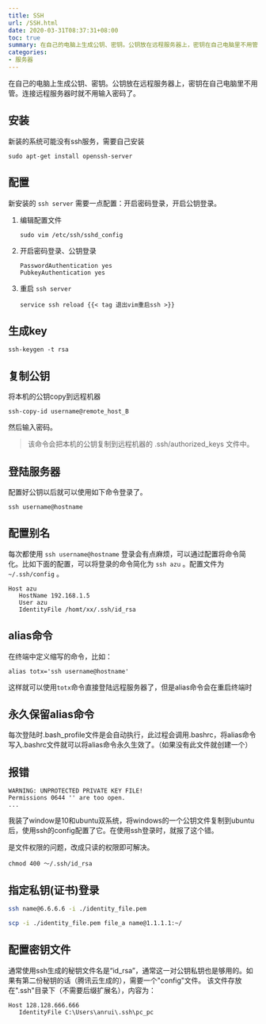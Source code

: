 ```yaml
---
title: SSH
url: /SSH.html
date: 2020-03-31T08:37:31+08:00
toc: true
summary: 在自己的电脑上生成公钥、密钥。公钥放在远程服务器上，密钥在自己电脑里不用管。连接远程服务器时就不用输入密码了。
categories:
- 服务器
---
```


在自己的电脑上生成公钥、密钥。公钥放在远程服务器上，密钥在自己电脑里不用管。连接远程服务器时就不用输入密码了。

## 安装

新装的系统可能没有ssh服务，需要自己安装
```
sudo apt-get install openssh-server
```

## 配置

新安装的 `ssh server` 需要一点配置：开启密码登录，开启公钥登录。
1. 编辑配置文件
    ```
    sudo vim /etc/ssh/sshd_config
    ```
2. 开启密码登录、公钥登录
    ```
    PasswordAuthentication yes
    PubkeyAuthentication yes
    ```
3. 重启 `ssh server`
    ```
    service ssh reload {{< tag 退出vim重启ssh >}}
    ```
  
## 生成key
```shell
ssh-keygen -t rsa
```

## 复制公钥

将本机的公钥copy到远程机器
```shell
ssh-copy-id username@remote_host_B
```
然后输入密码。

> 该命令会把本机的公钥复制到远程机器的 .ssh/authorized_keys 文件中。

## 登陆服务器

配置好公钥以后就可以使用如下命令登录了。
```shell
ssh username@hostname
```

## 配置别名

每次都使用 `ssh username@hostname` 登录会有点麻烦，可以通过配置将命令简化。比如下面的配置，可以将登录的命令简化为 `ssh azu` 。配置文件为 `~/.ssh/config` 。
```
Host azu
   HostName 192.168.1.5
   User azu
   IdentityFile /homt/xx/.ssh/id_rsa
```

## alias命令
在终端中定义缩写的命令，比如：    
```
alias totx='ssh username@hostname'
```
这样就可以使用`totx`命令直接登陆远程服务器了，但是alias命令会在重启终端时

## 永久保留alias命令
每次登陆时.bash_profile文件是会自动执行，此过程会调用.bashrc，将alias命令写入.bashrc文件就可以将alias命令永久生效了。（如果没有此文件就创建一个）

## 报错

```
WARNING: UNPROTECTED PRIVATE KEY FILE!
Permissions 0644 '' are too open.
...
```

我装了window是10和ubuntu双系统，将windows的一个公钥文件复制到ubuntu后，使用ssh的config配置了它。在使用ssh登录时，就报了这个错。

是文件权限的问题，改成只读的权限即可解决。
```
chmod 400 ～/.ssh/id_rsa
```

## 指定私钥(证书)登录

```bash
ssh name@6.6.6.6 -i ./identity_file.pem

scp -i ./identity_file.pem file_a name@1.1.1.1:~/
```

## 配置密钥文件 

通常使用ssh生成的秘钥文件名是“id_rsa”，通常这一对公钥私钥也是够用的。如果有第二份秘钥的话（腾讯云生成的），需要一个"config"文件。
该文件存放在".ssh"目录下（不需要后缀扩展名），内容为：
```
Host 128.128.666.666
   IdentityFile C:\Users\anrui\.ssh\pc_pc  
```